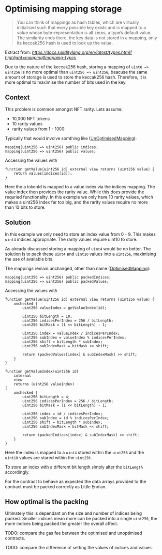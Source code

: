 # Optimising mapping storage

> You can think of mappings as hash tables, which are virtually initialised such that every possible key exists and is mapped to a value whose byte-representation is all zeros, a type’s default value. The similarity ends there, the key data is not stored in a mapping, only its keccak256 hash is used to look up the value.

Extract from: *https://docs.soliditylang.org/en/latest/types.html?highlight=mapping#mapping-types*

Due to the nature of the keccak256 hash, storing a mapping of `uint8 => uint256` is no more optimal than `uint256 => uint256`, beacuse the same amount of storage is used to store the keccak256 hash. Therefore, it is more optimal to maximise the number of bits used in the key.


## Context
This problem is common amongst NFT rarity. Lets assume:

- 10,000 NFT tokens
- 10 rarity values
- rarity values from 1 - 1000

Typically that would involve somthing like ([UnOptimisedMapping](./UnOptimisedMapping.sol)):

```
mapping(uint256 => uint256) public indices;
mapping(uint256 => uint256) public values;
```
Accessing the values with
```
function getValue(uint256 id) external view returns (uint256 value) {
    return values[indices[id]];
}
```

Here the a tokenId is mapped to a value index via the indices mapping. The value index then provides the rarity value. While this does provide the requried functionality. In this example we only have 10 rarity values, which makes a uint256 index far too big, and the rarity values require no more than 10 bits to store.

## Solution
In this example we only need to store an index value from 0 - 9. This makes `uint4` indices appropriate. The rarity values require uint10 to store.

As already discussed storing a mapping of `uint4` would be no better. The solution is to pack these `uint4` and `uint10` values into a `uint256`, maximising the use of available bits. 

The mappings remain unchanged, other than name ([OptimisedMapping](./OptimisedMapping.sol)):
```
mapping(uint256 => uint256) public packedIndices;
mapping(uint256 => uint256) public packedValues;
```
Accessing the values with 
```
function getValue(uint256 id) external view returns (uint256 value) {
    unchecked {
        uint256 valueIndex = getValueIndex(id);

        uint256 bitLength = 10;
        uint256 indicesPerIndex = 256 / bitLength;
        uint256 bitMask = (1 << bitLength) - 1;

        uint256 index = valueIndex / indicesPerIndex;
        uint256 subIndex = valueIndex % indicesPerIndex;
        uint256 shift = bitLength * subIndex;
        uint256 subIndexMask = bitMask << shift;

        return (packedValues[index] & subIndexMask) >> shift;
    }
}

function getValueIndex(uint256 id)
    internal
    view
    returns (uint256 valueIndex)
{
    unchecked {
        uint256 bitLength = 4;
        uint256 indicesPerIndex = 256 / bitLength;
        uint256 bitMask = (1 << bitLength) - 1;

        uint256 index = id / indicesPerIndex;
        uint256 subIndex = id % indicesPerIndex;
        uint256 shift = bitLength * subIndex;
        uint256 subIndexMask = bitMask << shift;

        return (packedIndices[index] & subIndexMask) >> shift;
    }
}
```
Here the index is mapped to a `uint4` stored within the `uint256` and the `uint10` values are stored within the `uint256`.

To store an index with a different bit length simply alter the `bitLength` accordingly.

For the contract to behave as expected the data arrays provided to the contract must be packed correctly as Little Endian.

## How optimal is the packing
Ultimately this is dependant on the size and number of indices being packed. Smaller indices mean more can be packed into a single `uint256`, the more indices being packed the greater the overall affect.

TODO: compare the gas fee between the optimised and unoptimised contracts.

TODO: compare the difference of setting the values of indices and values.